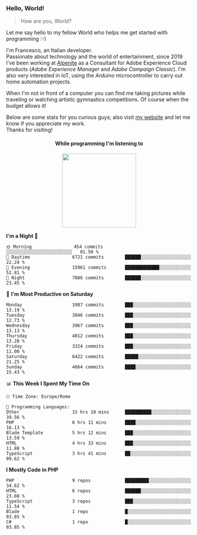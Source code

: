 ### Hello, World!

> How are you, World?

Let me say hello to my fellow World who helps me get started with programming :-)

I'm Francesco, an Italian developer.  
Passionate about technology and the world of entertainment, since 2019 I've been working at [Alpenite](https://www.alpenite.com) as a Consultant for Adobe Experience Cloud products (*Adobe Experience Manager* and *Adobe Campaign Classic*). I'm also very interested in IoT, using the *Arduino* microcontroller to carry out home automation projects.

When I'm not in front of a computer you can find me taking pictures while traveling or watching artistic gymnastics competitions. Of course when the budget allows it!

Below are some stats for you curious guys; also visit [my website](https://www.francescorega.eu) and let me know if you appreciate my work.  
Thanks for visiting!

<div align="center">
  <h4>While programming I'm listening to</h4>
  <a href="https://apps.francescorega.eu/now-playing/11147232609" target="_blank"><img src="https://apps.francescorega.eu/now-playing/11147232609" width="200"></a>
</div>

<!--START_SECTION:waka-->
**I'm a Night 🦉** 

```text
🌞 Morning                454 commits         ░░░░░░░░░░░░░░░░░░░░░░░░░   01.50 % 
🌆 Daytime                6721 commits        ██████░░░░░░░░░░░░░░░░░░░   22.24 % 
🌃 Evening                15961 commits       █████████████░░░░░░░░░░░░   52.81 % 
🌙 Night                  7086 commits        ██████░░░░░░░░░░░░░░░░░░░   23.45 % 
```
📅 **I'm Most Productive on Saturday** 

```text
Monday                   3987 commits        ███░░░░░░░░░░░░░░░░░░░░░░   13.19 % 
Tuesday                  3846 commits        ███░░░░░░░░░░░░░░░░░░░░░░   12.73 % 
Wednesday                3967 commits        ███░░░░░░░░░░░░░░░░░░░░░░   13.13 % 
Thursday                 4012 commits        ███░░░░░░░░░░░░░░░░░░░░░░   13.28 % 
Friday                   3324 commits        ███░░░░░░░░░░░░░░░░░░░░░░   11.00 % 
Saturday                 6422 commits        █████░░░░░░░░░░░░░░░░░░░░   21.25 % 
Sunday                   4664 commits        ████░░░░░░░░░░░░░░░░░░░░░   15.43 % 
```


📊 **This Week I Spent My Time On** 

```text
🕑︎ Time Zone: Europe/Rome

💬 Programming Languages: 
Other                    15 hrs 10 mins      ██████████░░░░░░░░░░░░░░░   39.56 % 
PHP                      6 hrs 11 mins       ████░░░░░░░░░░░░░░░░░░░░░   16.13 % 
Blade Template           5 hrs 12 mins       ███░░░░░░░░░░░░░░░░░░░░░░   13.59 % 
HTML                     4 hrs 33 mins       ███░░░░░░░░░░░░░░░░░░░░░░   11.88 % 
TypeScript               3 hrs 41 mins       ██░░░░░░░░░░░░░░░░░░░░░░░   09.62 % 
```

**I Mostly Code in PHP** 

```text
PHP                      9 repos             █████████░░░░░░░░░░░░░░░░   34.62 % 
HTML                     6 repos             ██████░░░░░░░░░░░░░░░░░░░   23.08 % 
TypeScript               3 repos             ███░░░░░░░░░░░░░░░░░░░░░░   11.54 % 
Blade                    1 repo              █░░░░░░░░░░░░░░░░░░░░░░░░   03.85 % 
C#                       1 repo              █░░░░░░░░░░░░░░░░░░░░░░░░   03.85 % 
```




<!--END_SECTION:waka-->
